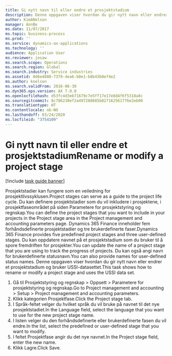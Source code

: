 ```yaml
---
title: Gi nytt navn til eller endre et prosjektstadium
description: Denne oppgaven viser hvordan du gir nytt navn eller endrer et prosjektstadium.
author: KimANelson
manager: AnnBe
ms.date: 11/07/2017
ms.topic: business-process
ms.prod: ''
ms.service: dynamics-ax-applications
ms.technology: ''
audience: Application User
ms.reviewer: josaw
ms.search.scope: Operations
ms.search.region: Global
ms.search.industry: Service industries
ms.assetid: 0d6e4888-7379-4ea6-b0e1-b8b43b0ef4e2
ms.author: knelson
ms.search.validFrom: 2016-06-30
ms.dyn365.ops.version: AX 7.0.0
ms.openlocfilehash: d53fc4d3eb71679c7e5ff17e17e8d4f6f5318a8c
ms.sourcegitcommit: 8c786230ef2a497280885b827162561776e2eb00
ms.translationtype: HT
ms.contentlocale: nb-NO
ms.lasthandoff: 03/24/2020
ms.locfileid: "3754109"
---
```

# <a name="rename-or-modify-a-project-stage"></a><span data-ttu-id="9484a-103">Gi nytt navn til eller endre et prosjektstadium</span><span class="sxs-lookup"><span data-stu-id="9484a-103">Rename or modify a project stage</span></span>

[!include [task guide banner](../../includes/task-guide-banner.md)]

<span data-ttu-id="9484a-104">Prosjektstadier kan fungere som en veiledning for prosjektlivssyklusen.</span><span class="sxs-lookup"><span data-stu-id="9484a-104">Project stages can serve as a guide to the project life cycle.</span></span> <span data-ttu-id="9484a-105">Du kan definere prosjektstadier som du vil inkludere i prosjektene, i prosjektfaseområdet på siden Parametere for prosjektstyring og regnskap.</span><span class="sxs-lookup"><span data-stu-id="9484a-105">You can define the project stages that you want to include in your projects in the Project stage area in the Project management and accounting parameters page.</span></span> <span data-ttu-id="9484a-106">Dynamics 365 Finance inneholder fem forhåndsdefinerte prosjektstadier og tre brukerdefinerte faser.</span><span class="sxs-lookup"><span data-stu-id="9484a-106">Dynamics 365 Finance provides five predefined project stages and three user-defined stages.</span></span> <span data-ttu-id="9484a-107">Du kan oppdatere navnet på et prosjektstadium som du bruker til å spore fremdriften for prosjekter.</span><span class="sxs-lookup"><span data-stu-id="9484a-107">You can update the name of a project stage that you are using to track the progress of projects.</span></span> <span data-ttu-id="9484a-108">Du kan også angi navn for brukerdefinerte statusnavn.</span><span class="sxs-lookup"><span data-stu-id="9484a-108">You can also provide names for user-defined status names.</span></span> <span data-ttu-id="9484a-109">Denne oppgaven viser hvordan du gir nytt navn eller endrer et prosjektstadium og bruker USSI-datasettet.</span><span class="sxs-lookup"><span data-stu-id="9484a-109">This task shows how to rename or modify a project stage and uses the USSI data set.</span></span>

1. <span data-ttu-id="9484a-110">Gå til Prosjektstyring og regnskap > Oppsett > Parametere for prosjektstyring og regnskap.</span><span class="sxs-lookup"><span data-stu-id="9484a-110">Go to Project management and accounting > Setup > Project management and accounting parameters.</span></span>
2. <span data-ttu-id="9484a-111">Klikk kategorien Prosjektfase.</span><span class="sxs-lookup"><span data-stu-id="9484a-111">Click the Project stage tab.</span></span>
3. <span data-ttu-id="9484a-112">I Språk-feltet velger du hvilket språk du vil bruke på navnet til det nye prosjektstadiet.</span><span class="sxs-lookup"><span data-stu-id="9484a-112">In the Language field, select the language that you want to use for the new project stage name.</span></span>
4. <span data-ttu-id="9484a-113">I listen velger du den forhåndsdefinerte eller brukerdefinerte fasen du vil endre.</span><span class="sxs-lookup"><span data-stu-id="9484a-113">In the list, select the predefined or user-defined stage that you want to modify.</span></span> 
5. <span data-ttu-id="9484a-114">I feltet Prosjektfase angir du det nye navnet.</span><span class="sxs-lookup"><span data-stu-id="9484a-114">In the Project stage field, enter the new name.</span></span>
6. <span data-ttu-id="9484a-115">Klikk Lagre.</span><span class="sxs-lookup"><span data-stu-id="9484a-115">Click Save.</span></span>
